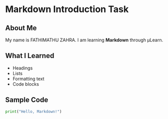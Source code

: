 # Markdown Introduction Task

## About Me
My name is FATHIMATHU ZAHRA. I am learning **Markdown** through µLearn.

## What I Learned
- Headings
- Lists
- Formatting text
- Code blocks

## Sample Code
```python
print("Hello, Markdown!")
